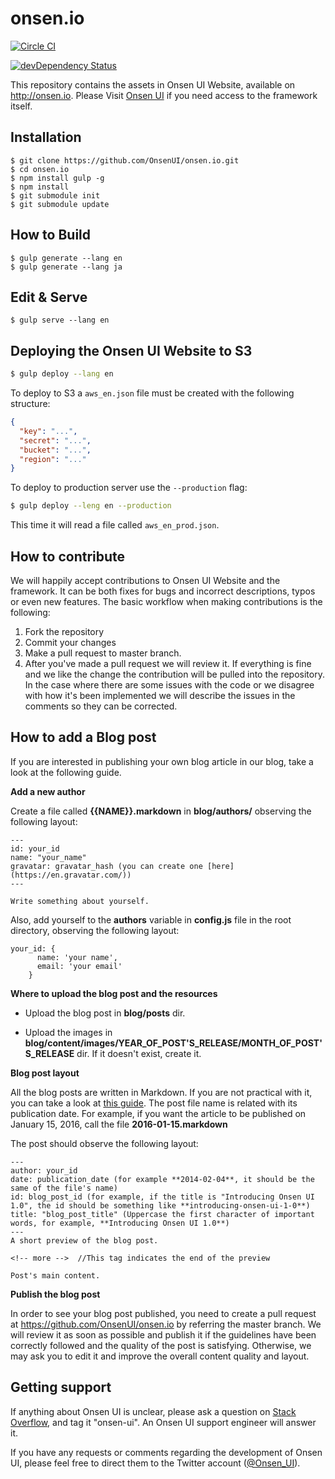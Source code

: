 onsen.io
====

[![Circle CI](https://circleci.com/gh/OnsenUI/OnsenUI.svg?style=svg)](https://circleci.com/gh/OnsenUI/onsen.io)

[![devDependency Status](https://david-dm.org/OnsenUI/onsen.io/dev-status.svg)](https://david-dm.org/OnsenUI/onsen.io#info=devDependencies)

This repository contains the assets in Onsen UI Website, available on http://onsen.io.
Please Visit [Onsen UI](https://github.com/OnsenUI/OnsenUI) if you need access to the framework itself.

Installation
----

```
$ git clone https://github.com/OnsenUI/onsen.io.git
$ cd onsen.io
$ npm install gulp -g
$ npm install
$ git submodule init
$ git submodule update
```

How to Build
----

```
$ gulp generate --lang en
$ gulp generate --lang ja
```

Edit & Serve
------------

```
$ gulp serve --lang en
```

Deploying the Onsen UI Website to S3
------------------------------------

```bash
$ gulp deploy --lang en
```

To deploy to S3 a `aws_en.json` file must be created with the following structure:

```json
{
  "key": "...",
  "secret": "...",
  "bucket": "...",
  "region": "..."
}
```

To deploy to production server use the `--production` flag:

```bash
$ gulp deploy --leng en --production
```

This time it will read a file called `aws_en_prod.json`.

How to contribute
-----------------

We will happily accept contributions to Onsen UI Website and the framework. It can be both fixes for bugs and incorrect descriptions, typos or even new features. The basic workflow when making contributions is the following:

1. Fork the repository
2. Commit your changes
3. Make a pull request to master branch.
4. After you've made a pull request we will review it. If everything is fine and we like the change the contribution will be pulled into the repository. In the case where there are some issues with the code or we disagree with how it's been implemented we will describe the issues in the comments so they can be corrected.

How to add a Blog post
-----------------

If you are interested in publishing your own blog article in our blog, take a look at the following guide.

**Add a new author**

Create a file called **{{NAME}}.markdown** in **blog/authors/** observing the following layout:

```
---
id: your_id
name: "your_name"
gravatar: gravatar_hash (you can create one [here](https://en.gravatar.com/))
---

Write something about yourself.
```

Also, add yourself to the **authors** variable in **config.js** file in the root directory, observing the following layout:

```
your_id: {
      name: 'your name',
      email: 'your email'
    }
```

**Where to upload the blog post and the resources**

* Upload the blog post in **blog/posts** dir.

* Upload the images in **blog/content/images/YEAR_OF_POST'S_RELEASE/MONTH_OF_POST'S_RELEASE** dir. If it doesn't exist, create it.

**Blog post layout**

All the blog posts are written in Markdown. If you are not practical with it, you can take a look at [this guide](https://github.com/adam-p/markdown-here/wiki/Markdown-Cheatsheet).
The post file name is related with its publication date. For example, if you want the article to be published on January 15, 2016, call the file **2016-01-15.markdown**

The post should observe the following layout:

```
---
author: your_id
date: publication_date (for example **2014-02-04**, it should be the same of the file's name)
id: blog_post_id (for example, if the title is "Introducing Onsen UI 1.0", the id should be something like **introducing-onsen-ui-1-0**)
title: "blog_post_title" (Uppercase the first character of important words, for example, **Introducing Onsen UI 1.0**)
---
A short preview of the blog post.

<!-- more -->  //This tag indicates the end of the preview

Post's main content.
```

**Publish the blog post**

In order to see your blog post published, you need to create a pull request at https://github.com/OnsenUI/onsen.io by referring the master branch. We will review it as soon as possible and publish it if the guidelines have been correctly followed and the quality of the post is satisfying. Otherwise, we may ask you to edit it and improve the overall content quality and layout.

Getting support
---------------

If anything about Onsen UI is unclear, please ask a question on [Stack Overflow](http://stackoverflow.com/questions/tagged/onsen-ui), and tag it "onsen-ui". An Onsen UI support engineer will answer it.

If you have any requests or comments regarding the development of Onsen UI, please feel free to direct them to the Twitter account ([@Onsen_UI](https://twitter.com/Onsen_UI)).
